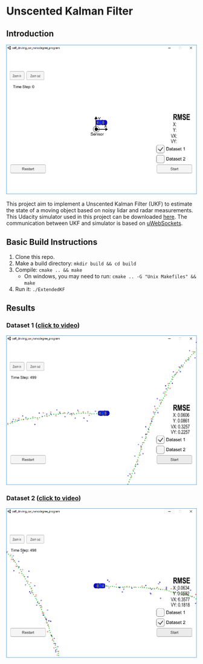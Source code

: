 # **Unscented Kalman Filter**

## Introduction

![intro](./images/Introduction.PNG)

This project aim to implement a Unscented Kalman Filter (UKF) to estimate the state of a moving object based on noisy lidar and radar measurements. This Udacity simulator used in this project can be downloaded [here](https://github.com/udacity/self-driving-car-sim/releases). The communication between UKF and simulator is based on [uWebSockets](https://github.com/uNetworking/uWebSockets).

## Basic Build Instructions
1. Clone this repo.
2. Make a build directory: `mkdir build && cd build`
3. Compile: `cmake .. && make` 
   * On windows, you may need to run: `cmake .. -G "Unix Makefiles" && make`
4. Run it: `./ExtendedKF `

## Results
### Dataset 1 ([click to video](https://youtu.be/20it1TFqoFo))
[![Result 1](./images/Data1.PNG)](https://youtu.be/20it1TFqoFo)

### Dataset 2 ([click to video](https://youtu.be/RXSG5oNu4gQ))
[![Result 2](./images/Data2.PNG)](https://youtu.be/RXSG5oNu4gQ)